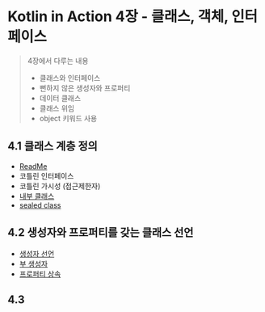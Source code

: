 # Kotlin in Action 4장 - 클래스, 객체, 인터페이스

> 4장에서 다루는 내용
> - 클래스와 인터페이스
> - 뻔하지 않은 생성자와 프로퍼티
> - 데이터 클래스
> - 클래스 위임
> - object 키워드 사용

## 4.1 클래스 계층 정의

- [ReadMe](kt_interface)
- 코틀린 인터페이스
- 코틀린 가시성 (접근제한자)
- [내부 클래스](inner_class)
- [sealed class](sealed_class)

## 4.2 생성자와 프로퍼티를 갖는 클래스 선언

- [생성자 선언](constructor)
- [부 생성자](constructor/secondary)
- [프로퍼티 상속](property)


## 4.3